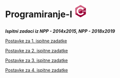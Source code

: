 # Programiranje-I  <a href="https://www.w3schools.com/cpp/" target="_blank"> <img src="https://raw.githubusercontent.com/devicons/devicon/master/icons/cplusplus/cplusplus-original.svg" alt="cplusplus" width="40" height="40" /> </a> </p>
  
***Ispitni zadaci iz NPP - 2014x2015, NPP - 2018x2019***

[Postavke za 1. ispitne zadatke](https://github.com/Ensar01/Programiranje-I/blob/main/Zadatak%20I/Postavke.md)

[Postavke za 2. ispitne zadatke](https://github.com/Ensar01/Programiranje-I/blob/main/Zadatak%20II/Postavke.md)

[Postavke za 3. ispitne zadatke](https://github.com/Ensar01/Programiranje-I/blob/main/Zadatak%20III/Postavke.md)

[Postavke za 4. ispitne zadatke](https://github.com/Ensar01/Programiranje-I/blob/main/Zadatak%20IV/Postavke.md)





